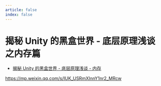 ```yaml
---
article: false
index: false
---
```


# 揭秘 Unity 的黑盒世界 - 底层原理浅谈之内存篇

* [揭秘 Unity 的黑盒世界 - 底层原理浅谈 - 内存](https://www.bilibili.com/video/BV1r44y1z7X3)

https://mp.weixin.qq.com/s/IUK_USRmXInnY1nr2_MRcw